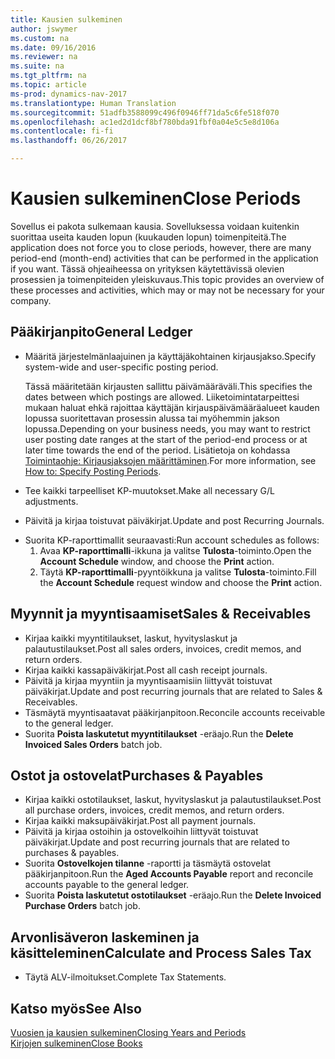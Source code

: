 ```yaml
---
title: Kausien sulkeminen
author: jswymer
ms.custom: na
ms.date: 09/16/2016
ms.reviewer: na
ms.suite: na
ms.tgt_pltfrm: na
ms.topic: article
ms-prod: dynamics-nav-2017
ms.translationtype: Human Translation
ms.sourcegitcommit: 51adfb3588099c496f0946ff71da5c6fe518f070
ms.openlocfilehash: ac1ed2d1dcf8bf780bda91fbf0a04e5c5e8d106a
ms.contentlocale: fi-fi
ms.lasthandoff: 06/26/2017

---
```

# <a name="close-periods"></a><span data-ttu-id="21d09-102">Kausien sulkeminen</span><span class="sxs-lookup"><span data-stu-id="21d09-102">Close Periods</span></span>
<span data-ttu-id="21d09-103">Sovellus ei pakota sulkemaan kausia. Sovelluksessa voidaan kuitenkin suorittaa useita kauden lopun (kuukauden lopun) toimenpiteitä.</span><span class="sxs-lookup"><span data-stu-id="21d09-103">The application does not force you to close periods, however, there are many period-end (month-end) activities that can be performed in the application if you want.</span></span> <span data-ttu-id="21d09-104">Tässä ohjeaiheessa on yrityksen käytettävissä olevien prosessien ja toimenpiteiden yleiskuvaus.</span><span class="sxs-lookup"><span data-stu-id="21d09-104">This topic provides an overview of these processes and activities, which may or may not be necessary for your company.</span></span>

## <a name="general-ledger"></a><span data-ttu-id="21d09-105">Pääkirjanpito</span><span class="sxs-lookup"><span data-stu-id="21d09-105">General Ledger</span></span>
* <span data-ttu-id="21d09-106">Määritä järjestelmänlaajuinen ja käyttäjäkohtainen kirjausjakso.</span><span class="sxs-lookup"><span data-stu-id="21d09-106">Specify system-wide and user-specific posting period.</span></span>

    <span data-ttu-id="21d09-107">Tässä määritetään kirjausten sallittu päivämääräväli.</span><span class="sxs-lookup"><span data-stu-id="21d09-107">This specifies the dates between which postings are allowed.</span></span> <span data-ttu-id="21d09-108">Liiketoimintatarpeittesi mukaan haluat ehkä rajoittaa käyttäjän kirjauspäivämääräalueet kauden lopussa suoritettavan prosessin alussa tai myöhemmin jakson lopussa.</span><span class="sxs-lookup"><span data-stu-id="21d09-108">Depending on your business needs, you may want to restrict user posting date ranges at the start of the period-end process or at later time towards the end of the period.</span></span> <span data-ttu-id="21d09-109">Lisätietoja on kohdassa [Toimintaohje: Kirjausjaksojen määrittäminen](finance-setup-how-specify-posting-periods.md).</span><span class="sxs-lookup"><span data-stu-id="21d09-109">For more information, see [How to: Specify Posting Periods](finance-setup-how-specify-posting-periods.md).</span></span>
* <span data-ttu-id="21d09-110">Tee kaikki tarpeelliset KP-muutokset.</span><span class="sxs-lookup"><span data-stu-id="21d09-110">Make all necessary G/L adjustments.</span></span>
* <span data-ttu-id="21d09-111">Päivitä ja kirjaa toistuvat päiväkirjat.</span><span class="sxs-lookup"><span data-stu-id="21d09-111">Update and post Recurring Journals.</span></span>
<!--* Process Consolidations-->
* <span data-ttu-id="21d09-112">Suorita KP-raporttimallit seuraavasti:</span><span class="sxs-lookup"><span data-stu-id="21d09-112">Run account schedules as follows:</span></span>
  1. <span data-ttu-id="21d09-113">Avaa **KP-raporttimalli**-ikkuna ja valitse **Tulosta**-toiminto.</span><span class="sxs-lookup"><span data-stu-id="21d09-113">Open the **Account Schedule** window, and choose the **Print** action.</span></span>
  2. <span data-ttu-id="21d09-114">Täytä **KP-raporttimalli**-pyyntöikkuna ja valitse **Tulosta**-toiminto.</span><span class="sxs-lookup"><span data-stu-id="21d09-114">Fill the **Account Schedule** request window and choose the **Print** action.</span></span>

## <a name="sales--receivables"></a><span data-ttu-id="21d09-115">Myynnit ja myyntisaamiset</span><span class="sxs-lookup"><span data-stu-id="21d09-115">Sales & Receivables</span></span>
* <span data-ttu-id="21d09-116">Kirjaa kaikki myyntitilaukset, laskut, hyvityslaskut ja palautustilaukset.</span><span class="sxs-lookup"><span data-stu-id="21d09-116">Post all sales orders, invoices, credit memos, and return orders.</span></span>
* <span data-ttu-id="21d09-117">Kirjaa kaikki kassapäiväkirjat.</span><span class="sxs-lookup"><span data-stu-id="21d09-117">Post all cash receipt journals.</span></span>
* <span data-ttu-id="21d09-118">Päivitä ja kirjaa myyntiin ja myyntisaamisiin liittyvät toistuvat päiväkirjat.</span><span class="sxs-lookup"><span data-stu-id="21d09-118">Update and post recurring journals that are related to Sales & Receivables.</span></span>
* <span data-ttu-id="21d09-119">Täsmäytä myyntisaatavat pääkirjanpitoon.</span><span class="sxs-lookup"><span data-stu-id="21d09-119">Reconcile accounts receivable to the general ledger.</span></span>
* <span data-ttu-id="21d09-120">Suorita **Poista laskutetut myyntitilaukset** -eräajo.</span><span class="sxs-lookup"><span data-stu-id="21d09-120">Run the **Delete Invoiced Sales Orders** batch job.</span></span>

## <a name="purchases--payables"></a><span data-ttu-id="21d09-121">Ostot ja ostovelat</span><span class="sxs-lookup"><span data-stu-id="21d09-121">Purchases & Payables</span></span>
* <span data-ttu-id="21d09-122">Kirjaa kaikki ostotilaukset, laskut, hyvityslaskut ja palautustilaukset.</span><span class="sxs-lookup"><span data-stu-id="21d09-122">Post all purchase orders, invoices, credit memos, and return orders.</span></span>
* <span data-ttu-id="21d09-123">Kirjaa kaikki maksupäiväkirjat.</span><span class="sxs-lookup"><span data-stu-id="21d09-123">Post all payment journals.</span></span>
* <span data-ttu-id="21d09-124">Päivitä ja kirjaa ostoihin ja ostovelkoihin liittyvät toistuvat päiväkirjat.</span><span class="sxs-lookup"><span data-stu-id="21d09-124">Update and post recurring journals that are related to purchases & payables.</span></span>
* <span data-ttu-id="21d09-125">Suorita **Ostovelkojen tilanne** -raportti ja täsmäytä ostovelat pääkirjanpitoon.</span><span class="sxs-lookup"><span data-stu-id="21d09-125">Run the **Aged Accounts Payable** report and reconcile accounts payable to the general ledger.</span></span>
* <span data-ttu-id="21d09-126">Suorita **Poista laskutetut ostotilaukset** -eräajo.</span><span class="sxs-lookup"><span data-stu-id="21d09-126">Run the **Delete Invoiced Purchase Orders** batch job.</span></span>

<!-- ### Fixed Assets
* Post all maintenance costs have been posted through the fixed asset journals or invoices.
* Post adjustments.
* Post appreciation.
* Post depreciation.
* Update and post the recurring fixed asset journal.-->

<!--### Intercompany
* Process Intercompany Postings.-->

## <a name="calculate-and-process-sales-tax"></a><span data-ttu-id="21d09-127">Arvonlisäveron laskeminen ja käsitteleminen</span><span class="sxs-lookup"><span data-stu-id="21d09-127">Calculate and Process Sales Tax</span></span>
*  <span data-ttu-id="21d09-128">Täytä ALV-ilmoitukset.</span><span class="sxs-lookup"><span data-stu-id="21d09-128">Complete Tax Statements.</span></span>

## <a name="see-also"></a><span data-ttu-id="21d09-129">Katso myös</span><span class="sxs-lookup"><span data-stu-id="21d09-129">See Also</span></span>
[<span data-ttu-id="21d09-130">Vuosien ja kausien sulkeminen</span><span class="sxs-lookup"><span data-stu-id="21d09-130">Closing Years and Periods</span></span>](year-close-years-periods.md)  
[<span data-ttu-id="21d09-131">Kirjojen sulkeminen</span><span class="sxs-lookup"><span data-stu-id="21d09-131">Close Books</span></span>](year-close-books.md)

